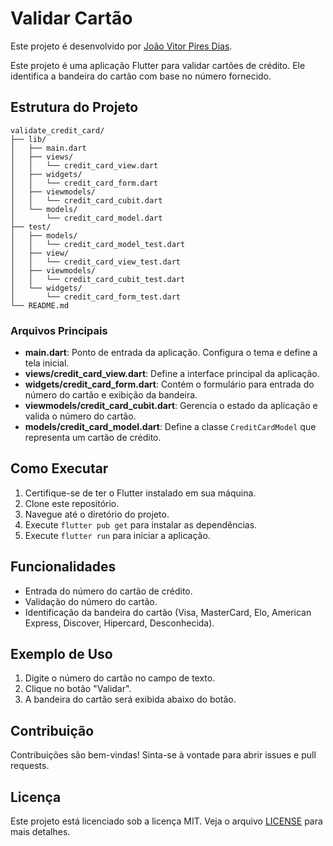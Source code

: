# Validar Cartão

Este projeto é desenvolvido por [João Vitor Pires Dias](mailto:joaovitorpd@gmail.com).

Este projeto é uma aplicação Flutter para validar cartões de crédito. Ele identifica a bandeira do cartão com base no número fornecido.

## Estrutura do Projeto

```plaintext
validate_credit_card/
├── lib/
│   ├── main.dart
│   ├── views/
│   │   └── credit_card_view.dart
│   ├── widgets/
│   │   └── credit_card_form.dart
│   ├── viewmodels/
│   │   └── credit_card_cubit.dart
│   └── models/
│       └── credit_card_model.dart
├── test/
│   ├── models/
│   │   └── credit_card_model_test.dart
│   ├── view/
│   │   └── credit_card_view_test.dart
│   ├── viewmodels/
│   │   └── credit_card_cubit_test.dart
│   └── widgets/
│       └── credit_card_form_test.dart
└── README.md
```

### Arquivos Principais

- **main.dart**: Ponto de entrada da aplicação. Configura o tema e define a tela inicial.
- **views/credit_card_view.dart**: Define a interface principal da aplicação.
- **widgets/credit_card_form.dart**: Contém o formulário para entrada do número do cartão e exibição da bandeira.
- **viewmodels/credit_card_cubit.dart**: Gerencia o estado da aplicação e valida o número do cartão.
- **models/credit_card_model.dart**: Define a classe `CreditCardModel` que representa um cartão de crédito.

## Como Executar

1. Certifique-se de ter o Flutter instalado em sua máquina.
2. Clone este repositório.
3. Navegue até o diretório do projeto.
4. Execute `flutter pub get` para instalar as dependências.
5. Execute `flutter run` para iniciar a aplicação.

## Funcionalidades

- Entrada do número do cartão de crédito.
- Validação do número do cartão.
- Identificação da bandeira do cartão (Visa, MasterCard, Elo, American Express, Discover, Hipercard, Desconhecida).

## Exemplo de Uso

1. Digite o número do cartão no campo de texto.
2. Clique no botão "Validar".
3. A bandeira do cartão será exibida abaixo do botão.

## Contribuição

Contribuições são bem-vindas! Sinta-se à vontade para abrir issues e pull requests.

## Licença

Este projeto está licenciado sob a licença MIT. Veja o arquivo [LICENSE](LICENSE) para mais detalhes.